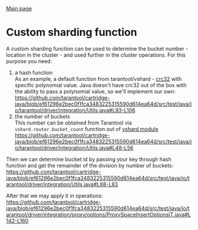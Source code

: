 [Main page](../README.md)

# Custom sharding function

A custom sharding function can be used to determine the bucket number - location in the cluster - and used further in the cluster operations.
For this purpose you need:
1) a hash function  
   As an example, a default function from tarantool/vshard - [crc32](https://www.tarantool.io/en/doc/latest/reference/reference_lua/digest/#lua-function.digest.crc32) with specific polynomial value.
   Java doesn't have crc32 out of the box with the ability to pass a polynomial value, so we'll implement our own:
   https://github.com/tarantool/cartridge-java/blob/ef61296e2bec0f1fca3483225315590d614ea64d/src/test/java/io/tarantool/driver/integration/Utils.java#L93-L106
2) the number of buckets  
   This number can be obtained from Tarantool via `vshard.router.bucket_count` function out of [vshard module](https://github.com/tarantool/vshard)
   https://github.com/tarantool/cartridge-java/blob/ef61296e2bec0f1fca3483225315590d614ea64d/src/test/java/io/tarantool/driver/integration/Utils.java#L48-L56

Then we can determine bucket id by passing your key through hash function and get the remainder of the division by number of buckets:
https://github.com/tarantool/cartridge-java/blob/ef61296e2bec0f1fca3483225315590d614ea64d/src/test/java/io/tarantool/driver/integration/Utils.java#L68-L83

After that we may apply it in operations:
https://github.com/tarantool/cartridge-java/blob/ef61296e2bec0f1fca3483225315590d614ea64d/src/test/java/io/tarantool/driver/integration/proxy/options/ProxySpaceInsertOptionsIT.java#L142-L160

